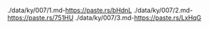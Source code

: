 ./data/ky/007/1.md-https://paste.rs/bHdnL
./data/ky/007/2.md-https://paste.rs/751HU
./data/ky/007/3.md-https://paste.rs/LxHqG